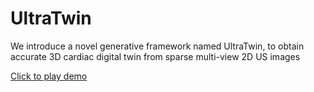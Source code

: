 # UltraTwin
We introduce a novel generative framework named UltraTwin, to obtain accurate 3D cardiac digital twin from sparse multi-view 2D US images

[Click to play demo](https://miccai2025-875.github.io/UltraTwin/video.html)
